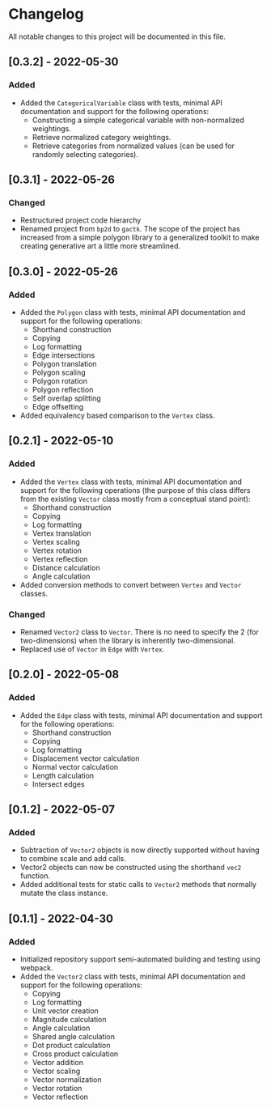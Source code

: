 # Changelog

All notable changes to this project will be documented in this file.

## [0.3.2] - 2022-05-30

### Added

- Added the `CategoricalVariable` class with tests, minimal API documentation and support for the following operations:
  - Constructing a simple categorical variable with non-normalized weightings.
  - Retrieve normalized category weightings.
  - Retrieve categories from normalized values (can be used for randomly selecting categories).

## [0.3.1] - 2022-05-26

### Changed

- Restructured project code hierarchy
- Renamed project from `bp2d` to `gactk`. The scope of the project has increased from a simple polygon library to a generalized toolkit to make creating generative art a little more streamlined.

## [0.3.0] - 2022-05-26

### Added

- Added the `Polygon` class with tests, minimal API documentation and support for the following operations:
  - Shorthand construction
  - Copying
  - Log formatting
  - Edge intersections
  - Polygon translation
  - Polygon scaling
  - Polygon rotation
  - Polygon reflection
  - Self overlap splitting
  - Edge offsetting
- Added equivalency based comparison to the `Vertex` class.

## [0.2.1] - 2022-05-10

### Added

- Added the `Vertex` class with tests, minimal API documentation and support for the following operations (the purpose of this class differs from the existing `Vector` class mostly from a conceptual stand point):
  - Shorthand construction
  - Copying
  - Log formatting
  - Vertex translation
  - Vertex scaling
  - Vertex rotation
  - Vertex reflection
  - Distance calculation
  - Angle calculation
- Added conversion methods to convert between `Vertex` and `Vector` classes.

### Changed
- Renamed `Vector2` class to `Vector`. There is no need to specify the 2 (for two-dimensions) when the library is inherently two-dimensional.
- Replaced use of `Vector` in `Edge` with `Vertex`.

## [0.2.0] - 2022-05-08

### Added

- Added the `Edge` class with tests, minimal API documentation and support for the following operations:
  - Shorthand construction
  - Copying
  - Log formatting
  - Displacement vector calculation
  - Normal vector calculation
  - Length calculation
  - Intersect edges

## [0.1.2] - 2022-05-07

### Added

- Subtraction of `Vector2` objects is now directly supported without having to combine scale and add calls.
- Vector2 objects can now be constructed using the shorthand `vec2` function.
- Added additional tests for static calls to `Vector2` methods that normally mutate the class instance.

## [0.1.1] - 2022-04-30

### Added

- Initialized repository support semi-automated building and testing using webpack.
- Added the `Vector2` class with tests, minimal API documentation and support for the following operations:
  - Copying
  - Log formatting
  - Unit vector creation
  - Magnitude calculation
  - Angle calculation
  - Shared angle calculation
  - Dot product calculation
  - Cross product calculation
  - Vector addition
  - Vector scaling
  - Vector normalization
  - Vector rotation
  - Vector reflection